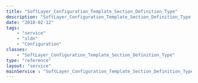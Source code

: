 ```yaml
---
title: "SoftLayer_Configuration_Template_Section_Definition_Type"
description: "SoftLayer_Configuration_Template_Section_Definition_Type further defines the value of a configuration definition. "
date: "2018-02-12"
tags:
    - "service"
    - "sldn"
    - "Configuration"
classes:
    - "SoftLayer_Configuration_Template_Section_Definition_Type"
type: "reference"
layout: "service"
mainService : "SoftLayer_Configuration_Template_Section_Definition_Type"
---
```

